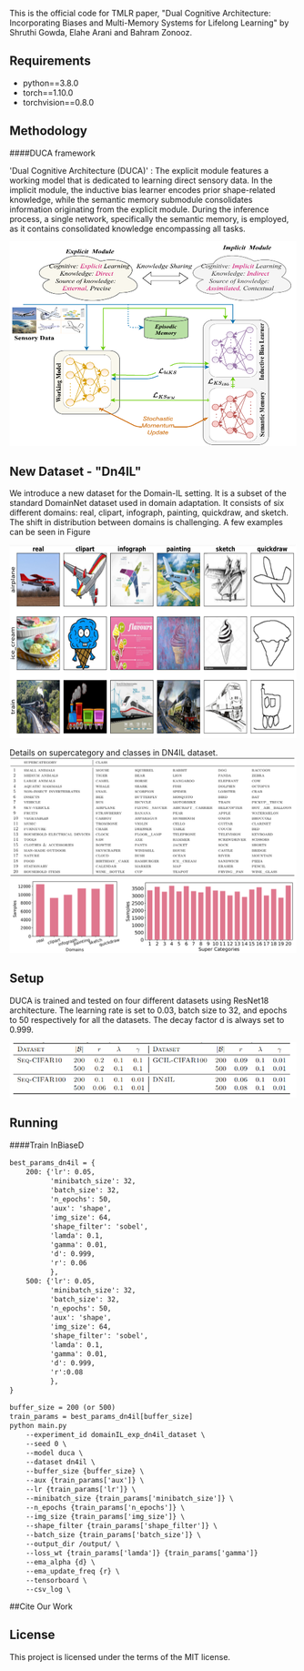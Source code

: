 

This is the official code for TMLR paper, "Dual Cognitive Architecture: Incorporating Biases and Multi-Memory Systems for Lifelong Learning" by Shruthi Gowda, Elahe Arani and Bahram Zonooz.

## Requirements
- python==3.8.0
- torch==1.10.0
- torchvision==0.8.0 

## Methodology

####DUCA framework

'Dual Cognitive Architecture (DUCA)' : The explicit module features a working model that is dedicated to learning direct sensory data. In the implicit module, the inductive bias learner encodes prior shape-related knowledge, while the semantic memory submodule consolidates information originating from the explicit module. During the inference process, a single network, specifically the semantic memory, is employed, as it contains consolidated knowledge encompassing all tasks.

[//]: # (![image info]&#40;./src/DUCA.png&#41;)

<img src="./src/DUCA.png"  width="512" height="360">

## New Dataset - "Dn4IL"

We introduce a new dataset for the Domain-IL setting. It is a subset of the standard DomainNet dataset used in domain adaptation. It consists of six different domains: real, clipart, infograph, painting, quickdraw, and sketch. The shift in distribution between domains is challenging. A few examples can be seen in Figure 

<img src="./src/visual.png"  width="512" height="340">

Details on supercategory and classes in DN4IL dataset.
![image info](./src/dn4il.png)
![image info](./src/dn4il_samp.png)


## Setup

DUCA is trained and tested on four different datasets using ResNet18 architecture. The learning rate is set to 0.03, batch
size to 32, and epochs to 50 respectively for all the datasets. The decay factor d is always set to 0.999.

![image info](./src/hyper.png)

## Running

####Train InBiaseD
```
best_params_dn4il = {
    200: {'lr': 0.05,
          'minibatch_size': 32,
          'batch_size': 32,
          'n_epochs': 50,
          'aux': 'shape',
          'img_size': 64,
          'shape_filter': 'sobel',
          'lamda': 0.1,
          'gamma': 0.01,
          'd': 0.999,
          'r': 0.06
          },
    500: {'lr': 0.05,
          'minibatch_size': 32,
          'batch_size': 32,
          'n_epochs': 50,
          'aux': 'shape',
          'img_size': 64,
          'shape_filter': 'sobel',
          'lamda': 0.1,
          'gamma': 0.01,
          'd': 0.999,
          'r':0.08
          },
}
```

```
buffer_size = 200 (or 500)
train_params = best_params_dn4il[buffer_size]
python main.py 
    --experiment_id domainIL_exp_dn4il_dataset \
    --seed 0 \
    --model duca \
    --dataset dn4il \
    --buffer_size {buffer_size} \
    --aux {train_params['aux']} \
    --lr {train_params['lr']} \
    --minibatch_size {train_params['minibatch_size']} \
    --n_epochs {train_params['n_epochs']} \
    --img_size {train_params['img_size']} \
    --shape_filter {train_params['shape_filter']} \
    --batch_size {train_params['batch_size']} \
    --output_dir /output/ \
    --loss_wt {train_params['lamda']} {train_params['gamma']}
    --ema_alpha {d} \
    --ema_update_freq {r} \
    --tensorboard \
    --csv_log \
```

##Cite Our Work

## License

This project is licensed under the terms of the MIT license.

